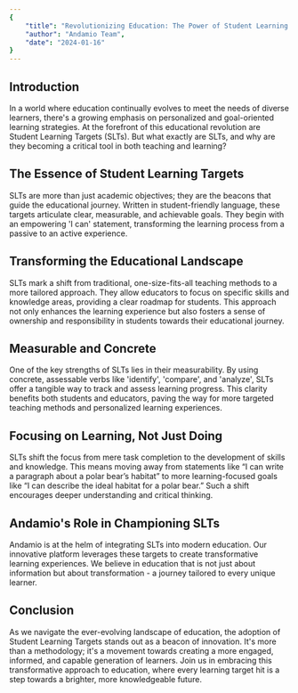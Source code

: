 ```yaml
---
{
    "title": "Revolutionizing Education: The Power of Student Learning Targets",
    "author": "Andamio Team",
    "date": "2024-01-16"
}
---
```


## Introduction

In a world where education continually evolves to meet the needs of diverse learners, there's a growing emphasis on personalized and goal-oriented learning strategies. At the forefront of this educational revolution are Student Learning Targets (SLTs). But what exactly are SLTs, and why are they becoming a critical tool in both teaching and learning?

## The Essence of Student Learning Targets

SLTs are more than just academic objectives; they are the beacons that guide the educational journey. Written in student-friendly language, these targets articulate clear, measurable, and achievable goals. They begin with an empowering 'I can' statement, transforming the learning process from a passive to an active experience.

## Transforming the Educational Landscape

SLTs mark a shift from traditional, one-size-fits-all teaching methods to a more tailored approach. They allow educators to focus on specific skills and knowledge areas, providing a clear roadmap for students. This approach not only enhances the learning experience but also fosters a sense of ownership and responsibility in students towards their educational journey.

## Measurable and Concrete
One of the key strengths of SLTs lies in their measurability. By using concrete, assessable verbs like 'identify', 'compare', and 'analyze', SLTs offer a tangible way to track and assess learning progress. This clarity benefits both students and educators, paving the way for more targeted teaching methods and personalized learning experiences.

## Focusing on Learning, Not Just Doing

SLTs shift the focus from mere task completion to the development of skills and knowledge. This means moving away from statements like “I can write a paragraph about a polar bear’s habitat” to more learning-focused goals like “I can describe the ideal habitat for a polar bear.” Such a shift encourages deeper understanding and critical thinking.

## Andamio's Role in Championing SLTs

Andamio is at the helm of integrating SLTs into modern education. Our innovative platform leverages these targets to create transformative learning experiences. We believe in education that is not just about information but about transformation - a journey tailored to every unique learner.

## Conclusion

As we navigate the ever-evolving landscape of education, the adoption of Student Learning Targets stands out as a beacon of innovation. It's more than a methodology; it's a movement towards creating a more engaged, informed, and capable generation of learners. Join us in embracing this transformative approach to education, where every learning target hit is a step towards a brighter, more knowledgeable future.